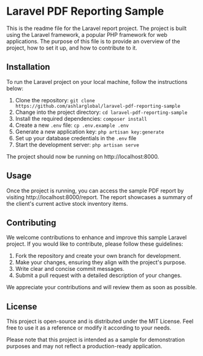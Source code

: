 # Laravel PDF Reporting Sample

This is the readme file for the Laravel report project. The project is built using the Laravel framework, a popular PHP framework for web applications. The purpose of this file is to provide an overview of the project, how to set it up, and how to contribute to it.

## Installation

To run the Laravel project on your local machine, follow the instructions below:

1. Clone the repository: `git clone https://github.com/ashlarglobal/laravel-pdf-reporting-sample`
2. Change into the project directory: `cd laravel-pdf-reporting-sample`
3. Install the required dependencies: `composer install`
4. Create a new `.env` file: `cp .env.example .env`
5. Generate a new application key: `php artisan key:generate`
6. Set up your database credentials in the `.env` file
7. Start the development server: `php artisan serve`

The project should now be running on http://localhost:8000.

## Usage

Once the project is running, you can access the sample PDF report by visiting http://localhost:8000/report. The report showcases a summary of the client's current active stock inventory items.

## Contributing

We welcome contributions to enhance and improve this sample Laravel project. If you would like to contribute, please follow these guidelines:

1. Fork the repository and create your own branch for development.
2. Make your changes, ensuring they align with the project's purpose.
3. Write clear and concise commit messages.
4. Submit a pull request with a detailed description of your changes.

We appreciate your contributions and will review them as soon as possible.

## License

This project is open-source and is distributed under the MIT License. Feel free to use it as a reference or modify it according to your needs.

Please note that this project is intended as a sample for demonstration purposes and may not reflect a production-ready application.
